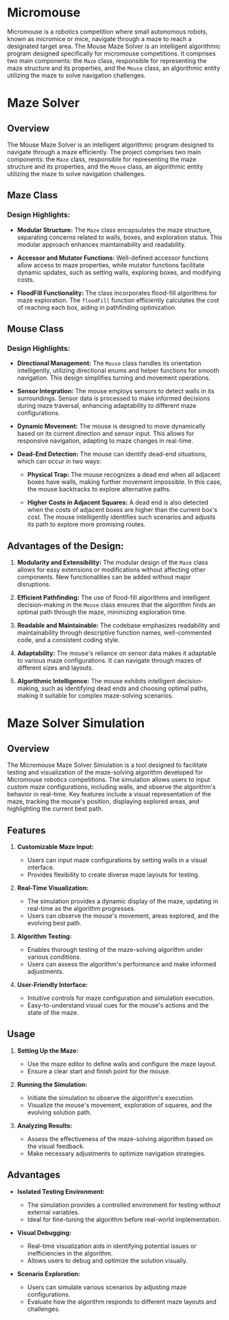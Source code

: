 # Micromouse

Micromouse is a robotics competition where small autonomous robots, known as micromice or mice, navigate through a maze to reach a designated target area. The Mouse Maze Solver is an intelligent algorithmic program designed specifically for micromouse competitions. It comprises two main components: the `Maze` class, responsible for representing the maze structure and its properties, and the `Mouse` class, an algorithmic entity utilizing the maze to solve navigation challenges.



# Maze Solver

## Overview

The Mouse Maze Solver is an intelligent algorithmic program designed to navigate through a maze efficiently. The project comprises two main components: the `Maze` class, responsible for representing the maze structure and its properties, and the `Mouse` class, an algorithmic entity utilizing the maze to solve navigation challenges.

## Maze Class

### Design Highlights:

- **Modular Structure:** The `Maze` class encapsulates the maze structure, separating concerns related to walls, boxes, and exploration status. This modular approach enhances maintainability and readability.

- **Accessor and Mutator Functions:** Well-defined accessor functions allow access to maze properties, while mutator functions facilitate dynamic updates, such as setting walls, exploring boxes, and modifying costs.

- **FloodFill Functionality:** The class incorporates flood-fill algorithms for maze exploration. The `floodFill` function efficiently calculates the cost of reaching each box, aiding in pathfinding optimization.

## Mouse Class

### Design Highlights:

- **Directional Management:** The `Mouse` class handles its orientation intelligently, utilizing directional enums and helper functions for smooth navigation. This design simplifies turning and movement operations.

- **Sensor Integration:** The mouse employs sensors to detect walls in its surroundings. Sensor data is processed to make informed decisions during maze traversal, enhancing adaptability to different maze configurations.

- **Dynamic Movement:** The mouse is designed to move dynamically based on its current direction and sensor input. This allows for responsive navigation, adapting to maze changes in real-time.

- **Dead-End Detection:** The mouse can identify dead-end situations, which can occur in two ways:

  - **Physical Trap:** The mouse recognizes a dead end when all adjacent boxes have walls, making further movement impossible. In this case, the mouse backtracks to explore alternative paths.

  - **Higher Costs in Adjacent Squares:** A dead end is also detected when the costs of adjacent boxes are higher than the current box's cost. The mouse intelligently identifies such scenarios and adjusts its path to explore more promising routes.

## Advantages of the Design:

1. **Modularity and Extensibility:** The modular design of the `Maze` class allows for easy extensions or modifications without affecting other components. New functionalities can be added without major disruptions.

2. **Efficient Pathfinding:** The use of flood-fill algorithms and intelligent decision-making in the `Mouse` class ensures that the algorithm finds an optimal path through the maze, minimizing exploration time.

3. **Readable and Maintainable:** The codebase emphasizes readability and maintainability through descriptive function names, well-commented code, and a consistent coding style.

4. **Adaptability:** The mouse's reliance on sensor data makes it adaptable to various maze configurations. It can navigate through mazes of different sizes and layouts.

5. **Algorithmic Intelligence:** The mouse exhibits intelligent decision-making, such as identifying dead ends and choosing optimal paths, making it suitable for complex maze-solving scenarios.




# Maze Solver Simulation

## Overview

The Micromouse Maze Solver Simulation is a tool designed to facilitate testing and visualization of the maze-solving algorithm developed for Micromouse robotics competitions. The simulation allows users to input custom maze configurations, including walls, and observe the algorithm's behavior in real-time. Key features include a visual representation of the maze, tracking the mouse's position, displaying explored areas, and highlighting the current best path.

## Features

1. **Customizable Maze Input:**
   - Users can input maze configurations by setting walls in a visual interface.
   - Provides flexibility to create diverse maze layouts for testing.

2. **Real-Time Visualization:**
   - The simulation provides a dynamic display of the maze, updating in real-time as the algorithm progresses.
   - Users can observe the mouse's movement, areas explored, and the evolving best path.

3. **Algorithm Testing:**
   - Enables thorough testing of the maze-solving algorithm under various conditions.
   - Users can assess the algorithm's performance and make informed adjustments.

4. **User-Friendly Interface:**
   - Intuitive controls for maze configuration and simulation execution.
   - Easy-to-understand visual cues for the mouse's actions and the state of the maze.

## Usage

1. **Setting Up the Maze:**
   - Use the maze editor to define walls and configure the maze layout.
   - Ensure a clear start and finish point for the mouse.

2. **Running the Simulation:**
   - Initiate the simulation to observe the algorithm's execution.
   - Visualize the mouse's movement, exploration of squares, and the evolving solution path.

3. **Analyzing Results:**
   - Assess the effectiveness of the maze-solving algorithm based on the visual feedback.
   - Make necessary adjustments to optimize navigation strategies.

## Advantages

- **Isolated Testing Environment:**
  - The simulation provides a controlled environment for testing without external variables.
  - Ideal for fine-tuning the algorithm before real-world implementation.

- **Visual Debugging:**
  - Real-time visualization aids in identifying potential issues or inefficiencies in the algorithm.
  - Allows users to debug and optimize the solution visually.

- **Scenario Exploration:**
  - Users can simulate various scenarios by adjusting maze configurations.
  - Evaluate how the algorithm responds to different maze layouts and challenges.

